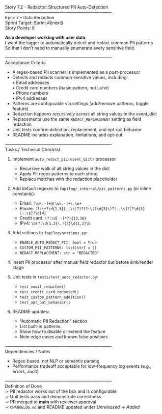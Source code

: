 Story 7.2 – Redactor: Structured PII Auto-Detection  
───────────────────────────────────  
Epic: 7 – Data Redaction  
Sprint Target: Sprint #⟪next⟫  
Story Points: 8

**As a developer working with user data**  
I want the logger to automatically detect and redact common PII patterns  
So that I don’t need to manually enumerate every sensitive field.

───────────────────────────────────  
Acceptance Criteria

- A regex-based PII scanner is implemented as a post-processor
- Detects and redacts common sensitive values, including:  
  • Email addresses  
  • Credit card numbers (basic pattern, not Luhn)  
  • Phone numbers  
  • IPv4 addresses
- Patterns are configurable via settings (add/remove patterns, toggle feature)
- Redaction happens recursively across all string values in the event_dict
- Replacements use the same `REDACT_REPLACEMENT` setting as field redaction
- Unit tests confirm detection, replacement, and opt-out behavior
- README includes explanation, limitations, and opt-out

───────────────────────────────────  
Tasks / Technical Checklist

1. Implement `auto_redact_pii(event_dict)` processor

   - Recursive walk of all string values in the dict
   - Apply PII regex patterns to each string
   - Replace matches with the redaction placeholder

2. Add default regexes to `fapilog/_internal/pii_patterns.py` (or inline constants):

   - Email: `[\w\.-]+@[\w\.-]+\.\w+`
   - Phone: `(?:\+?\d{1,3}[-.\s]?)?(?:\(?\d{3}\)?[-.\s]?)?\d{3}[-.\s]?\d{4}`
   - Credit card: `(?:\d[ -]*?){13,16}`
   - IPv4: `\b(?:\d{1,3}\.){3}\d{1,3}\b`

3. Add settings to `fapilog/settings.py`:

   - `ENABLE_AUTO_REDACT_PII: bool = True`
   - `CUSTOM_PII_PATTERNS: list[str] = []`
   - `REDACT_REPLACEMENT: str = "REDACTED"`

4. Insert PII processor after manual field redactor but before sink/render stage

5. Unit tests in `tests/test_auto_redactor.py`:

   - `test_email_redacted()`
   - `test_credit_card_redacted()`
   - `test_custom_pattern_addition()`
   - `test_opt_out_behavior()`

6. README updates:
   - “Automatic PII Redaction” section
   - List built-in patterns
   - Show how to disable or extend the feature
   - Note edge cases and known false positives

───────────────────────────────────  
Dependencies / Notes

- Regex-based, not NLP or semantic parsing
- Performance tradeoff acceptable for low-frequency log events (e.g., errors, audit)

───────────────────────────────────  
Definition of Done  
✓ PII redactor works out of the box and is configurable  
✓ Unit tests pass and demonstrate correctness  
✓ PR merged to **main** with reviewer approval  
✓ `CHANGELOG.md` and README updated under _Unreleased → Added_

